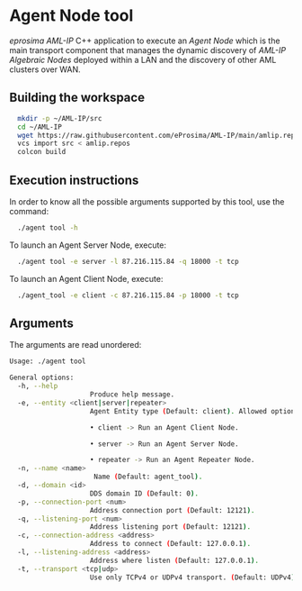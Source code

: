 # Agent Node tool

*eprosima AML-IP* C++ application to execute an *Agent Node* which is the main transport component that manages the dynamic discovery of *AML-IP Algebraic Nodes* deployed within a LAN and the discovery of other AML clusters over WAN.

## Building the workspace

```sh
  mkdir -p ~/AML-IP/src
  cd ~/AML-IP
  wget https://raw.githubusercontent.com/eProsima/AML-IP/main/amlip.repos
  vcs import src < amlip.repos
  colcon build
```

## Execution instructions

In order to know all the possible arguments supported by this tool, use the command:

```sh
  ./agent tool -h
```

To launch an Agent Server Node, execute:

```sh
  ./agent tool -e server -l 87.216.115.84 -q 18000 -t tcp
```

To launch an Agent Client Node, execute:

```sh
  ./agent_tool -e client -c 87.216.115.84 -p 18000 -t tcp
```

## Arguments

The arguments are read unordered:

```sh
Usage: ./agent tool

General options:
  -h, --help
                    Produce help message.
  -e, --entity <client|server|repeater>
                    Agent Entity type (Default: client). Allowed options:

                    • client -> Run an Agent Client Node.

                    • server -> Run an Agent Server Node.

                    • repeater -> Run an Agent Repeater Node.
  -n, --name <name>
                     Name (Default: agent_tool).
  -d, --domain <id>
                    DDS domain ID (Default: 0).
  -p, --connection-port <num>
                    Address connection port (Default: 12121).
  -q, --listening-port <num>
                    Address listening port (Default: 12121).
  -c, --connection-address <address>
                    Address to connect (Default: 127.0.0.1).
  -l, --listening-address <address>
                    Address where listen (Default: 127.0.0.1).
  -t, --transport <tcp|udp>
                    Use only TCPv4 or UDPv4 transport. (Default: UDPv4).

```
